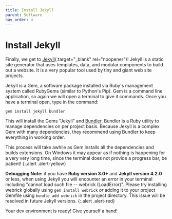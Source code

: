 ```yaml
---
title: Install Jekyll
parent: Software
nav_order: 4
---
```


# Install Jekyll

Finally, we get to [Jekyll](https://jekyllrb.com/){:target="_blank" rel="noopener"}!
Jekyll is a static site generator that uses templates, data, and modular components to build out a website. 
It is a very popular tool used by tiny and giant web site projects. 

Jekyll is a Gem, a software package installed via Ruby's management system called RubyGems (similar to Python's Pip). 
Gem is a command line application, so again we will open a terminal to give it commands.
Once you have a terminal open, type in the command:

```
gem install jekyll bundler
```

This will install the Gems "Jekyll" and [Bundler](https://bundler.io/).
Bundler is a Ruby utility to manage dependencies on per project basis. 
Because Jekyll is a complex Gem with many dependencies, they recommend using Bundler to keep everything in working order. 

This process will take awhile as Gem installs all the dependencies and builds extensions. 
On Windows it may appear as if nothing is happening for a very very long time, since the terminal does not provide a progress bar, be patient!
{:.alert .alert-yellow}

**Debugging Note:** 
if you have **Ruby version 3.0+** and **Jekyll version 4.2.0** or less, when using Jekyll you will encounter an error in your terminal including "cannot load such file -- webrick (LoadError)".
Please try installing webrick globally using `gem install webrick` *or* adding it to your project Gemfile using `bundle add webrick` in the project directory.
This issue will be resolved in future Jekyll versions.
{:.alert .alert-red}

Your dev environment is ready! Give yourself a hand!

